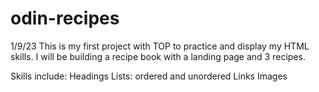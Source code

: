 # odin-recipes

1/9/23
This is my first project with TOP to practice and display my HTML skills. I will be building a recipe book with a landing page and 3 recipes.

Skills include:
Headings
Lists: ordered and unordered
Links
Images
